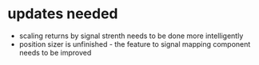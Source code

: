 # updates needed
- scaling returns by signal strenth needs to be done more intelligently
- position sizer is unfinished - the feature to signal mapping component needs to be improved
